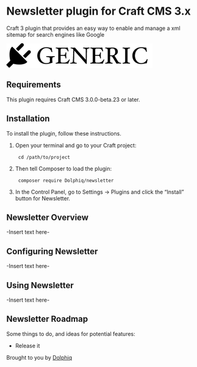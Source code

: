 # Newsletter plugin for Craft CMS 3.x

Craft 3 plugin that provides an easy way to enable and manage a xml sitemap for search engines like Google

![Screenshot](resources/img/plugin-logo.png)

## Requirements

This plugin requires Craft CMS 3.0.0-beta.23 or later.

## Installation

To install the plugin, follow these instructions.

1. Open your terminal and go to your Craft project:

        cd /path/to/project

2. Then tell Composer to load the plugin:

        composer require Dolphiq/newsletter

3. In the Control Panel, go to Settings → Plugins and click the “Install” button for Newsletter.

## Newsletter Overview

-Insert text here-

## Configuring Newsletter

-Insert text here-

## Using Newsletter

-Insert text here-

## Newsletter Roadmap

Some things to do, and ideas for potential features:

* Release it

Brought to you by [Dolphiq](https://dolphiq.nl)

